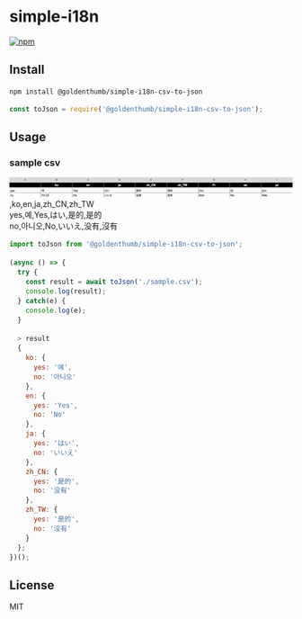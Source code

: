 # simple-i18n
[![npm](https://img.shields.io/npm/v/@goldenthumb/simple-i18n-csv-to-json.svg)](https://www.npmjs.com/package/@goldenthumb/simple-i18n-csv-to-json)

## Install
```sh
npm install @goldenthumb/simple-i18n-csv-to-json
```
```js
const toJson = require('@goldenthumb/simple-i18n-csv-to-json');
```

## Usage
### sample csv
![example excel](./sample.png)
,ko,en,ja,zh_CN,zh_TW <br>
yes,예,Yes,はい,是的,是的 <br>
no,아니오,No,いいえ,没有,沒有 <br>

```js
import toJson from '@goldenthumb/simple-i18n-csv-to-json';

(async () => {
  try {
    const result = await toJson('./sample.csv');
    console.log(result);
  } catch(e) {
    console.log(e);
  }

  > result
  {
    ko: {
      yes: '예',
      no: '아니오'
    },
    en: {
      yes: 'Yes',
      no: 'No'
    },
    ja: {
      yes: 'はい',
      no: 'いいえ'
    },
    zh_CN: {
      yes: '是的',
      no: '没有'
    },
    zh_TW: {
      yes: '是的',
      no: '沒有'
    }
  };
})();

```

## License
MIT
